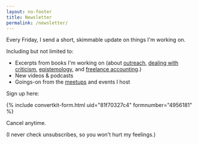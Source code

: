 ```yaml
---
layout: no-footer
title: Newsletter
permalink: /newsletter/
---
```


Every Friday, I send a short, skimmable update on things I'm working on.

Including but not limited to:

- Excerpts from books I'm working on (about [outreach](/long-game-outreach-manifesto), [dealing with criticism](/someone-will-hate-it), [epistemology](/we-dont-know-shit), and [freelance accounting](/you-have-to-learn-accounting-sorry).)
- New videos & podcasts
- Goings-on from the [meetups](/meetups) and events I host

Sign up here:

{% include convertkit-form.html uid="81f70327c4" formnumber="4956181" %}

Cancel anytime.

(I never check unsubscribes, so you won't hurt my feelings.)
